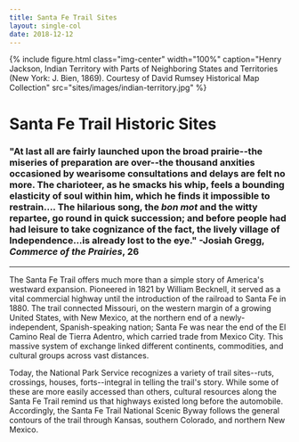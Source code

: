 ```yaml
---
title: Santa Fe Trail Sites
layout: single-col
date: 2018-12-12
---
```


{% include figure.html
  class="img-center"
  width="100%"
  caption="Henry Jackson, Indian Territory with Parts of Neighboring States and Territories (New York: J. Bien, 1869). Courtesy of David Rumsey Historical Map Collection"
  src="sites/images/indian-territory.jpg"
%}

# Santa Fe Trail Historic Sites

### "At last all are fairly launched upon the broad prairie--the miseries of preparation are over--the thousand anxities occasioned by wearisome consultations and delays are felt no more. The charioteer, as he smacks his whip, feels a bounding elasticity of soul within him, which he finds it impossible to restrain.... The hilarious song, the _bon mot_ and the witty repartee, go round in quick succession; and before people had had leisure to take cognizance of the fact, the lively village of Independence...is already lost to the eye." -Josiah Gregg, _Commerce of the Prairies_, 26

***

The Santa Fe Trail offers much more than a simple story of America's westward expansion. Pioneered in 1821 by William Becknell, it served as a vital commercial highway until the introduction of the railroad to Santa Fe in 1880. The trail connected Missouri, on the western margin of a growing United States, with New Mexico, at the northern end of a newly-independent, Spanish-speaking nation; Santa Fe was near the end of the El Camino Real de Tierra Adentro, which carried trade from Mexico City. This massive system of exchange linked different continents, commodities, and cultural groups across vast distances.

Today, the National Park Service recognizes a variety of trail sites--ruts, crossings, houses, forts--integral in telling the trail's story. While some of these are more easily accessed than others, cultural resources along the Santa Fe Trail remind us that highways existed long before the automobile. Accordingly, the Santa Fe Trail National Scenic Byway follows the general contours of the trail through Kansas, southern Colorado, and northern New Mexico. 
